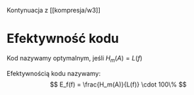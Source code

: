 Kontynuacja z [[kompresja/w3]]

# Efektywność kodu

Kod nazywamy optymalnym, jeśli $H_m(A) = L(f)$

Efektywnością kodu nazywamy:
$$
E_f(f) = \frac{H_m(A)}{L(f)} \cdot 100\%
$$
